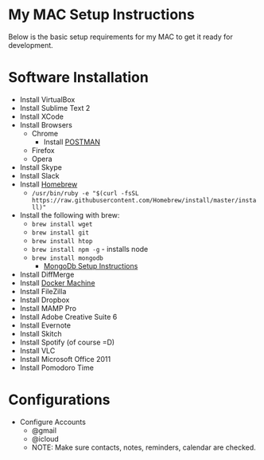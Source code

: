 # My MAC Setup Instructions
Below is the basic setup requirements for my MAC to get it ready for development.

# Software Installation
- Install VirtualBox
- Install Sublime Text 2
- Install XCode
- Install Browsers
  - Chrome
    - Install [POSTMAN](https://chrome.google.com/webstore/detail/postman/fhbjgbiflinjbdggehcddcbncdddomop?hl=en)
  - Firefox
  - Opera
- Install Skype
- Install Slack
- Install [Homebrew](http://brew.sh/)
  - `/usr/bin/ruby -e "$(curl -fsSL https://raw.githubusercontent.com/Homebrew/install/master/install)"`
- Install the following with brew:
  - `brew install wget`
  - `brew install git`
  - `brew install htop`
  - `brew install npm -g` - installs node
  - `brew install mongodb`
    - [MongoDb Setup Instructions](https://docs.mongodb.com/manual/tutorial/install-mongodb-on-os-x)
- Install DiffMerge
- Install [Docker Machine](https://docs.docker.com/engine/installation/mac/)
- Install FileZilla
- Install Dropbox
- Install MAMP Pro
- Install Adobe Creative Suite 6
- Install Evernote
- Install Skitch
- Install Spotify (of course =D)
- Install VLC
- Install Microsoft Office 2011
- Install Pomodoro Time

# Configurations
- Configure Accounts
  - @gmail
  - @icloud
  - NOTE: Make sure contacts, notes, reminders, calendar are checked.
